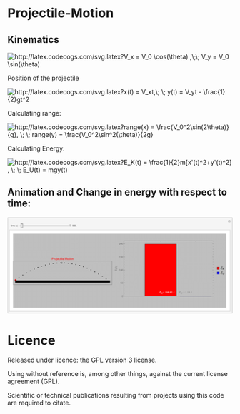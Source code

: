 # Projectile-Motion

## Kinematics

<img src="http://latex.codecogs.com/svg.latex?V_x&space;=&space;V_0&space;\cos(\theta)&space;,\;\;&space;V_y&space;=&space;V_0&space;\sin(\theta)" title="http://latex.codecogs.com/svg.latex?V_x = V_0 \cos(\theta) ,\;\; V_y = V_0 \sin(\theta)" />

Position of the projectile

<img src="http://latex.codecogs.com/svg.latex?x(t)&space;=&space;V_xt,\;&space;\;&space;y(t)&space;=&space;V_yt&space;-&space;\frac{1}{2}gt^2" title="http://latex.codecogs.com/svg.latex?x(t) = V_xt,\; \; y(t) = V_yt - \frac{1}{2}gt^2" />

Calculating range:

<img src="http://latex.codecogs.com/svg.latex?range(x)&space;=&space;\frac{V_0^2\sin(2\theta)}{g},&space;\;&space;\;&space;range(y)&space;=&space;\frac{V_0^2\sin^2(\theta)}{2g}" title="http://latex.codecogs.com/svg.latex?range(x) = \frac{V_0^2\sin(2\theta)}{g}, \; \; range(y) = \frac{V_0^2\sin^2(\theta)}{2g}" />

Calculating Energy: 

<img src="http://latex.codecogs.com/svg.latex?E_K(t)&space;=&space;\frac{1}{2}m[x'(t)^2&plus;y'(t)^2]&space;,&space;\;&space;\;&space;E_U(t)&space;=&space;mgy(t)" title="http://latex.codecogs.com/svg.latex?E_K(t) = \frac{1}{2}m[x'(t)^2+y'(t)^2] , \; \; E_U(t) = mgy(t)" />

## Animation and Change in energy with respect to time:

![projectile-motion](https://github.com/kadirtastepe/Projectile-Motion/blob/main/projectile-motion.GIF)

# Licence
Released under licence: the GPL version 3 license.

Using without reference is, among other things, against the current license agreement (GPL).

Scientific or technical publications resulting from projects using this code are required to citate.

